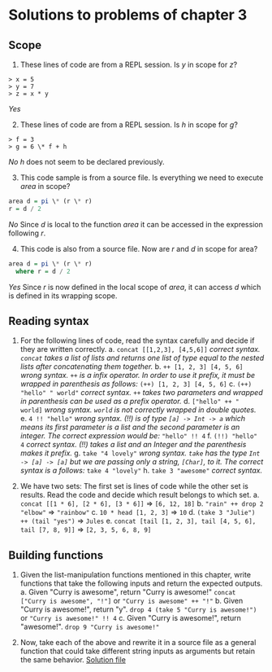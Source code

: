 # Solutions to problems of chapter 3

## Scope

1. These lines of code are from a REPL session. Is _y_ in scope for _z_?

```REPL
> x = 5
> y = 7
> z = x * y
```

_Yes_

2. These lines of code are from a REPL session. Is _h_ in scope for _g_?

```REPL
> f = 3
> g = 6 \* f + h
```

_No_
_h_ does not seem to be declared previously.

3. This code sample is from a source file. Is everything we need to execute _area_ in scope?

```haskell
area d = pi \* (r \* r)
r = d / 2
```

_No_
Since _d_ is local to the function _area_ it can be accessed in the expression following _r_.

4. This code is also from a source file. Now are _r_ and _d_ in scope for area?

```haskell
area d = pi \* (r \* r)
  where r = d / 2
```

_Yes_
Since _r_ is now defined in the local scope of _area_, it can access _d_ which is defined in its wrapping scope.

## Reading syntax

1. For the following lines of code, read the syntax carefully and decide if they are written correctly.
   a. `concat [[1,2,3], [4,5,6]]`
   _correct syntax. `concat` takes a list of lists and returns one list of type equal to the nested lists after concatenating them together._
   b. `++ [1, 2, 3] [4, 5, 6]`
   _wrong syntax. `++` is a infix operator. In order to use it prefix, it must be wrapped in parenthesis as follows:_
   `(++) [1, 2, 3] [4, 5, 6]`
   c. `(++) "hello" " world"`
   _correct syntax. `++` takes two parameters and wrapped in parenthesis can be used as a prefix operator._
   d. `["hello" ++ " world]`
   _wrong syntax. `world` is not correctly wrapped in double quotes._
   e. `4 !! "hello"`
   _wrong syntax. (!!) is of type `[a] -> Int -> a` which means its first parameter is a list and the second parameter is an integer. The correct expression would be:_
   `"hello" !! 4`
   f. `(!!) "hello" 4`
   _correct syntax. (!!) takes a list and an Integer and the parenthesis makes it prefix._
   g. `take "4 lovely"`
   _wrong syntax. `take` has the type `Int -> [a] -> [a]` but we are passing only a string, `[Char]`, to it. The correct syntax is a follows:_
   `take 4 "lovely"`
   h. `take 3 "awesome"`
   _correct syntax._

2. We have two sets: The first set is lines of code while the other set is results. Read the code and decide which result belongs to which set.
   a. `concat [[1 * 6], [2 * 6], [3 * 6]]` => `[6, 12, 18]`
   b. `"rain" ++ drop 2 "elbow"` => `"rainbow"`
   c. `10 * head [1, 2, 3]` => `10`
   d. `(take 3 "Julie") ++ (tail "yes")` => `Jules`
   e. `concat [tail [1, 2, 3], tail [4, 5, 6], tail [7, 8, 9]]` => `[2, 3, 5, 6, 8, 9]`

## Building functions

1. Given the list-manipulation functions mentioned in this chapter, write functions that take the following inputs and return the expected outputs.
   a. Given "Curry is awesome", return "Curry is awesome!"
   `concat ["Curry is awesome", "!"]` or `"Curry is awesome" ++ "!"`
   b. Given "Curry is awesome!", return "y".
   `drop 4 (take 5 "Curry is awesome!")` or `"Curry is awesome!" !! 4`
   c. Given "Curry is awesome!", return "awesome!".
   `drop 9 "Curry is awesome!"`

2. Now, take each of the above and rewrite it in a source file as a general function that could take different string inputs as arguments but retain the same behavior.
   [Solution file](./exercise.files/buildingFunctions2.hs)
